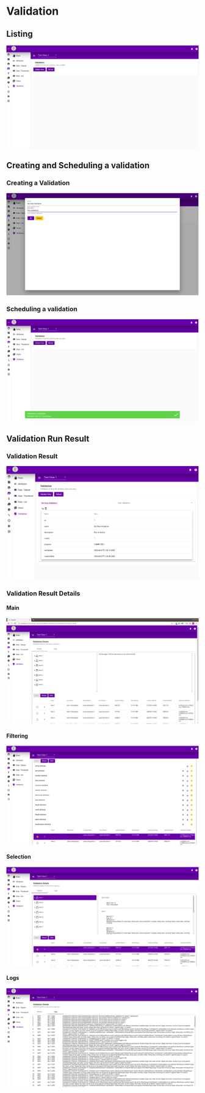 # Validation

## Listing

![](../../.gitbook/assets/validation.png)

## Creating and Scheduling a validation

### Creating a Validation



![](../../.gitbook/assets/validation-new.png)

### Scheduling a validation

![](../../.gitbook/assets/validation-scheduled.png)

#### 

## Validation Run Result

### Validation Result

![](../../.gitbook/assets/validation-list-expanded.png)

### Validation Result Details

#### Main

![](../../.gitbook/assets/validation-details.png)

#### Filtering

![](../../.gitbook/assets/validation-details-filter.png)

#### Selection

![](../../.gitbook/assets/validation-details-with-items-selected.png)

#### Logs

![](../../.gitbook/assets/validation-details-logs.png)

